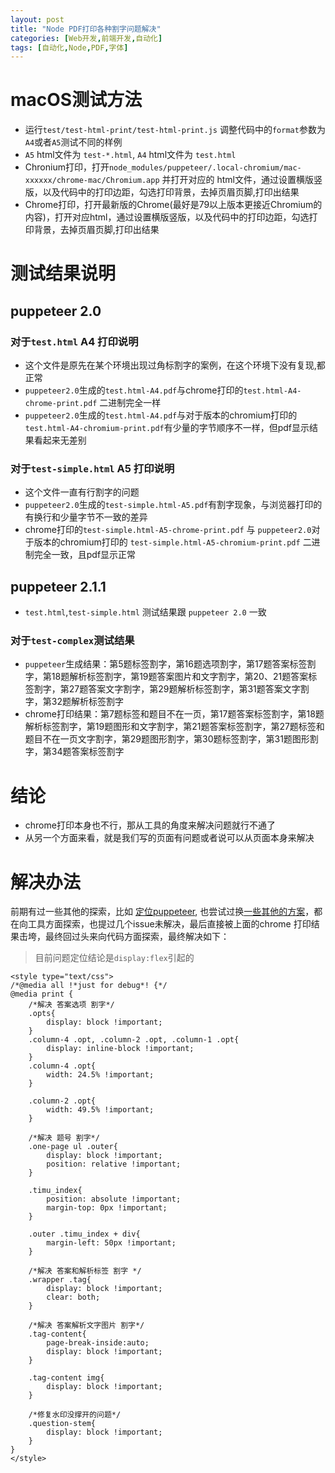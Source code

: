 ```yaml
---
layout: post
title: "Node PDF打印各种割字问题解决"
categories: [Web开发,前端开发,自动化]
tags: [自动化,Node,PDF,字体]
---
```




# macOS测试方法
- 运行`test/test-html-print/test-html-print.js` 调整代码中的`format`参数为`A4`或者`A5`测试不同的样例
- `A5` html文件为 `test-*.html`, `A4` html文件为 `test.html`
- Chronium打印，打开`node_modules/puppeteer/.local-chromium/mac-xxxxxx/chrome-mac/Chromium.app` 并打开对应的 html文件，通过设置横版竖版，以及代码中的打印边距，勾选打印背景，去掉页眉页脚,打印出结果
- Chrome打印，打开最新版的Chrome(最好是79以上版本更接近Chromium的内容)，打开对应html，通过设置横版竖版，以及代码中的打印边距，勾选打印背景，去掉页眉页脚,打印出结果

# 测试结果说明
## puppeteer 2.0
### 对于`test.html` A4 打印说明
- 这个文件是原先在某个环境出现过角标割字的案例，在这个环境下没有复现,都正常
- `puppeteer2.0`生成的`test.html-A4.pdf`与chrome打印的`test.html-A4-chrome-print.pdf` 二进制完全一样
- `puppeteer2.0`生成的`test.html-A4.pdf`与对于版本的chromium打印的`test.html-A4-chromium-print.pdf`有少量的字节顺序不一样，但pdf显示结果看起来无差别

### 对于`test-simple.html` A5 打印说明
- 这个文件一直有行割字的问题
- `puppeteer2.0`生成的`test-simple.html-A5.pdf`有割字现象，与浏览器打印的有换行和少量字节不一致的差异
- chrome打印的`test-simple.html-A5-chrome-print.pdf` 与 `puppeteer2.0`对于版本的chromium打印的 `test-simple.html-A5-chromium-print.pdf` 二进制完全一致，且pdf显示正常

## puppeteer 2.1.1 
- `test.html`,`test-simple.html` 测试结果跟 `puppeteer 2.0` 一致
### 对于`test-complex`测试结果
- `puppeteer`生成结果：第5题标签割字，第16题选项割字，第17题答案标签割字，第18题解析标签割字，第19题答案图片和文字割字，第20、21题答案标签割字，第27题答案文字割字，第29题解析标签割字，第31题答案文字割字，第32题解析标签割字
- chrome打印结果：第7题标签和题目不在一页，第17题答案标签割字，第18题解析标签割字，第19题图形和文字割字，第21题答案标签割字，第27题标签和题目不在一页文字割字，第29题图形割字，第30题标签割字，第31题图形割字，第34题答案标签割字

# 结论
- chrome打印本身也不行，那从工具的角度来解决问题就行不通了
- 从另一个方面来看，就是我们写的页面有问题或者说可以从页面本身来解决

# 解决办法
前期有过一些其他的探索，比如 [定位puppeteer](https://github.com/rawbin-/puppeteer-test-pdf), 也尝试过换[一些其他的方案](https://github.com/rawbin-/node-print-to-pdf-test)，都在向工具方面探索，也提过几个issue未解决，最后直接被上面的chrome 打印结果击垮，最终回过头来向代码方面探索，最终解决如下：

> 目前问题定位结论是`display:flex`引起的

```$xslt
<style type="text/css">
/*@media all !*just for debug*! {*/
@media print {
    /*解决 答案选项 割字*/
    .opts{
        display: block !important;
    }
    .column-4 .opt, .column-2 .opt, .column-1 .opt{
        display: inline-block !important;
    }
    .column-4 .opt{
        width: 24.5% !important;
    }

    .column-2 .opt{
        width: 49.5% !important;
    }

    /*解决 题号 割字*/
    .one-page ul .outer{
        display: block !important;
        position: relative !important;
    }

    .timu_index{
        position: absolute !important;
        margin-top: 0px !important;
    }

    .outer .timu_index + div{
        margin-left: 50px !important;
    }

    /*解决 答案和解析标签 割字 */
    .wrapper .tag{
        display: block !important;
        clear: both;
    }

    /*解决 答案解析文字图片 割字*/
    .tag-content{
        page-break-inside:auto;
        display: block !important;
    }

    .tag-content img{
        display: block !important;
    }

    /*修复水印没撑开的问题*/
    .question-stem{
        display: block !important;
    }
}
</style>
```

